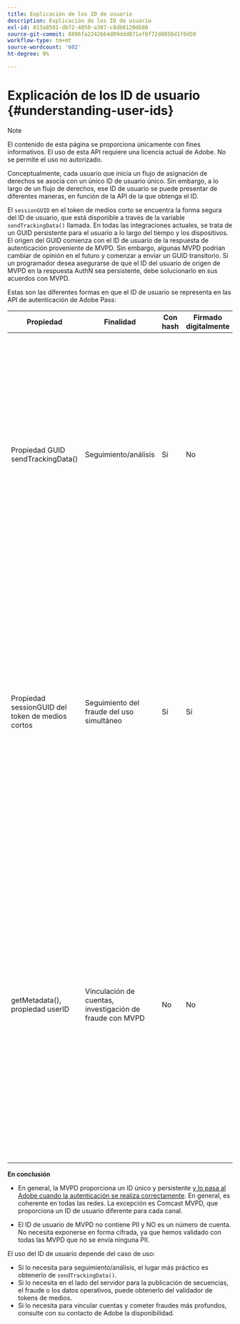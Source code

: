 ```yaml
---
title: Explicación de los ID de usuario
description: Explicación de los ID de usuario
exl-id: 813a8501-db72-4850-a387-c8db6120db80
source-git-commit: 8896fa2242664d09ddd871af8f72d8858d1f0d50
workflow-type: tm+mt
source-wordcount: '602'
ht-degree: 0%

---
```


# Explicación de los ID de usuario {#understanding-user-ids}

>[!NOTE]
>
>El contenido de esta página se proporciona únicamente con fines informativos. El uso de esta API requiere una licencia actual de Adobe. No se permite el uso no autorizado.

Conceptualmente, cada usuario que inicia un flujo de asignación de derechos se asocia con un único ID de usuario único. Sin embargo, a lo largo de un flujo de derechos, ese ID de usuario se puede presentar de diferentes maneras, en función de la API de la que obtenga el ID.

El `sessionGUID` en el token de medios corto se encuentra la forma segura del ID de usuario, que está disponible a través de la variable `sendTrackingData()` llamada. En todas las integraciones actuales, se trata de un GUID persistente para el usuario a lo largo del tiempo y los dispositivos. El origen del GUID comienza con el ID de usuario de la respuesta de autenticación proveniente de MVPD. Sin embargo, algunas MVPD podrían cambiar de opinión en el futuro y comenzar a enviar un GUID transitorio. Si un programador desea asegurarse de que el ID del usuario de origen de MVPD en la respuesta AuthN sea persistente, debe solucionarlo en sus acuerdos con MVPD.

Estas son las diferentes formas en que el ID de usuario se representa en las API de autenticación de Adobe Pass:

| Propiedad | Finalidad | Con hash | Firmado digitalmente | Descripción |
| --- | --- | --- | --- | --- |
| Propiedad GUID sendTrackingData() | Seguimiento/análisis | Sí | No | : el ID de usuario de MVPD, con hash por Adobe. El ID de usuario no se puede rastrear hasta el origen de la MVPD. </br> </br> : Este formulario del ID no está firmado digitalmente, por lo que no es seguro para la prevención de fraudes. Sin embargo, es suficientemente bueno para el análisis.  </br> </br> : Este formulario del ID de usuario se proporciona del lado del cliente en todos los eventos que la autenticación de Adobe Pass genera en el flujo AuthN/AuthZ. |
| Propiedad sessionGUID del token de medios cortos | Seguimiento del fraude del uso simultáneo | Sí | Sí | - Es el mismo que el ID de usuario a través de sendTrackingData(); sin embargo, este está firmado digitalmente para proteger su integridad y es lo suficientemente bueno como para utilizarse en el seguimiento de fraudes. </br> </br> - Está pensado para ser procesado en el servidor después de usar nuestra biblioteca de validador, y puede ser analizado para patrones de fraude antes de lanzar el flujo de vídeo al cliente.  Realizar cualquiera de estas tareas depende del Programador. |
| getMetadata(), propiedad userID | Vinculación de cuentas, investigación de fraude con MVPD | No | No | : Esta propiedad permite a Adobe exponer el ID de usuario de MVPD de origen real al programador. </br> </br> - En la configuración de Adobe se puede establecer como cifrado o no (según la preferencia de MVPD). Si está cifrado, se cifrará con la clave pública del certificado del programador proporcionado al Adobe para que no se exponga de forma clara al cliente. </br> </br> - Esto le da al programador el ID de usuario real de la MVPD, por lo que es algo que puede ser utilizado para la vinculación de cuentas o investigación de fraude directamente con la MVPD. |


**En conclusión**

* En general, la MVPD proporciona un ID único y persistente <u>y lo pasa al Adobe cuando la autenticación se realiza correctamente</u>. En general, es coherente en todas las redes. La excepción es Comcast MVPD, que proporciona un ID de usuario diferente para cada canal.

* El ID de usuario de MVPD no contiene PII y NO es un número de cuenta. No necesita exponerse en forma cifrada, ya que hemos validado con todas las MVPD que no se envía ninguna PII.

El uso del ID de usuario depende del caso de uso:

* Si lo necesita para seguimiento/análisis, el lugar más práctico es obtenerlo de `sendTrackingData()`.
* Si lo necesita en el lado del servidor para la publicación de secuencias, el fraude o los datos operativos, puede obtenerlo del validador de tokens de medios.
* Si lo necesita para vincular cuentas y cometer fraudes más profundos, consulte con su contacto de Adobe la disponibilidad.
